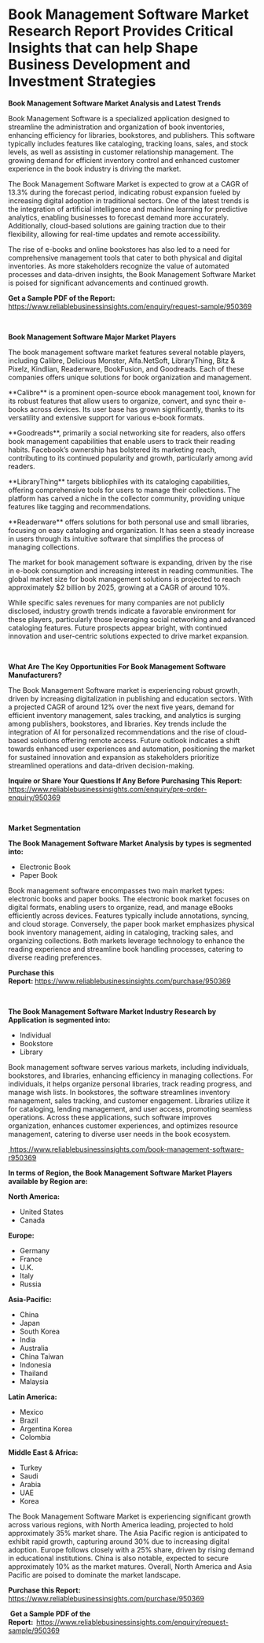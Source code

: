 <p><h1>Book Management Software Market Research Report Provides Critical Insights that can help Shape Business Development and Investment Strategies</h1></p><p><strong>Book Management Software Market Analysis and Latest Trends</strong></p>
<p><p>Book Management Software is a specialized application designed to streamline the administration and organization of book inventories, enhancing efficiency for libraries, bookstores, and publishers. This software typically includes features like cataloging, tracking loans, sales, and stock levels, as well as assisting in customer relationship management. The growing demand for efficient inventory control and enhanced customer experience in the book industry is driving the market.</p><p>The Book Management Software Market is expected to grow at a CAGR of 13.3% during the forecast period, indicating robust expansion fueled by increasing digital adoption in traditional sectors. One of the latest trends is the integration of artificial intelligence and machine learning for predictive analytics, enabling businesses to forecast demand more accurately. Additionally, cloud-based solutions are gaining traction due to their flexibility, allowing for real-time updates and remote accessibility.</p><p>The rise of e-books and online bookstores has also led to a need for comprehensive management tools that cater to both physical and digital inventories. As more stakeholders recognize the value of automated processes and data-driven insights, the Book Management Software Market is poised for significant advancements and continued growth.</p></p>
<p><strong>Get a Sample PDF of the Report:&nbsp;</strong> <a href="https://www.reliablebusinessinsights.com/enquiry/request-sample/950369?utm_campaign=3176&utm_medium=2&utm_source=Github&utm_content=ia&utm_term=18042025&utm_id=book-management-software">https://www.reliablebusinessinsights.com/enquiry/request-sample/950369</a></p>
<p>&nbsp;</p>
<p><strong>Book Management Software Major Market Players</strong></p>
<p><p>The book management software market features several notable players, including Calibre, Delicious Monster, Alfa.NetSoft, LibraryThing, Bitz & Pixelz, Kindlian, Readerware, BookFusion, and Goodreads. Each of these companies offers unique solutions for book organization and management.</p><p>**Calibre** is a prominent open-source ebook management tool, known for its robust features that allow users to organize, convert, and sync their e-books across devices. Its user base has grown significantly, thanks to its versatility and extensive support for various e-book formats.</p><p>**Goodreads**, primarily a social networking site for readers, also offers book management capabilities that enable users to track their reading habits. Facebook’s ownership has bolstered its marketing reach, contributing to its continued popularity and growth, particularly among avid readers.</p><p>**LibraryThing** targets bibliophiles with its cataloging capabilities, offering comprehensive tools for users to manage their collections. The platform has carved a niche in the collector community, providing unique features like tagging and recommendations.</p><p>**Readerware** offers solutions for both personal use and small libraries, focusing on easy cataloging and organization. It has seen a steady increase in users through its intuitive software that simplifies the process of managing collections.</p><p>The market for book management software is expanding, driven by the rise in e-book consumption and increasing interest in reading communities. The global market size for book management solutions is projected to reach approximately $2 billion by 2025, growing at a CAGR of around 10%. </p><p>While specific sales revenues for many companies are not publicly disclosed, industry growth trends indicate a favorable environment for these players, particularly those leveraging social networking and advanced cataloging features. Future prospects appear bright, with continued innovation and user-centric solutions expected to drive market expansion.</p></p>
<p>&nbsp;</p>
<p><strong>What Are The Key Opportunities For Book Management Software Manufacturers?</strong></p>
<p><p>The Book Management Software market is experiencing robust growth, driven by increasing digitalization in publishing and education sectors. With a projected CAGR of around 12% over the next five years, demand for efficient inventory management, sales tracking, and analytics is surging among publishers, bookstores, and libraries. Key trends include the integration of AI for personalized recommendations and the rise of cloud-based solutions offering remote access. Future outlook indicates a shift towards enhanced user experiences and automation, positioning the market for sustained innovation and expansion as stakeholders prioritize streamlined operations and data-driven decision-making.</p></p>
<p><strong>Inquire or Share Your Questions If Any Before Purchasing This Report:</strong> <a href="https://www.reliablebusinessinsights.com/enquiry/pre-order-enquiry/950369?utm_campaign=3176&utm_medium=2&utm_source=Github&utm_content=ia&utm_term=18042025&utm_id=book-management-software">https://www.reliablebusinessinsights.com/enquiry/pre-order-enquiry/950369</a></p>
<p>&nbsp;</p>
<p><strong>Market Segmentation</strong></p>
<p><strong>The Book Management Software Market Analysis by types is segmented into:</strong></p>
<p><ul><li>Electronic Book</li><li>Paper Book</li></ul></p>
<p><p>Book management software encompasses two main market types: electronic books and paper books. The electronic book market focuses on digital formats, enabling users to organize, read, and manage eBooks efficiently across devices. Features typically include annotations, syncing, and cloud storage. Conversely, the paper book market emphasizes physical book inventory management, aiding in cataloging, tracking sales, and organizing collections. Both markets leverage technology to enhance the reading experience and streamline book handling processes, catering to diverse reading preferences.</p></p>
<p><strong>Purchase this Report:&nbsp;</strong><a href="https://www.reliablebusinessinsights.com/purchase/950369?utm_campaign=3176&utm_medium=2&utm_source=Github&utm_content=ia&utm_term=18042025&utm_id=book-management-software">https://www.reliablebusinessinsights.com/purchase/950369</a></p>
<p>&nbsp;</p>
<p><strong>The Book Management Software Market Industry Research by Application is segmented into:</strong></p>
<p><ul><li>Individual</li><li>Bookstore</li><li>Library</li></ul></p>
<p><p>Book management software serves various markets, including individuals, bookstores, and libraries, enhancing efficiency in managing collections. For individuals, it helps organize personal libraries, track reading progress, and manage wish lists. In bookstores, the software streamlines inventory management, sales tracking, and customer engagement. Libraries utilize it for cataloging, lending management, and user access, promoting seamless operations. Across these applications, such software improves organization, enhances customer experiences, and optimizes resource management, catering to diverse user needs in the book ecosystem.</p></p>
<p><a href="https://www.reliablebusinessinsights.com/book-management-software-r950369?utm_campaign=3176&utm_medium=2&utm_source=Github&utm_content=ia&utm_term=18042025&utm_id=book-management-software">&nbsp;https://www.reliablebusinessinsights.com/book-management-software-r950369</a></p>
<p><strong>In terms of Region, the Book Management Software Market Players available by Region are:</strong></p>
<p>
    <p> <strong> North America: </strong>
        <ul>
            <li>United States</li>
            <li>Canada</li>
        </ul>
        </p> 
    <p> <strong> Europe: </strong>
        <ul>
            <li>Germany</li>
            <li>France</li>
            <li>U.K.</li>
            <li>Italy</li>
            <li>Russia</li>
        </ul>
        </p> 
    <p> <strong> Asia-Pacific: </strong>
        <ul>
            <li>China</li>
            <li>Japan</li>
            <li>South Korea</li>
            <li>India</li>
            <li>Australia</li>
            <li>China Taiwan</li>
            <li>Indonesia</li>
            <li>Thailand</li>
            <li>Malaysia</li>
        </ul>
        </p> 
    <p> <strong> Latin America: </strong>
        <ul>
            <li>Mexico</li>
            <li>Brazil</li>
            <li>Argentina Korea</li>
            <li>Colombia</li>
        </ul>
        </p> 
    <p> <strong> Middle East & Africa: </strong>
        <ul>
            <li>Turkey</li>
            <li>Saudi</li>
            <li>Arabia</li>
            <li>UAE</li>
            <li>Korea</li>
        </ul>
    </p>
    </p>
<p><p>The Book Management Software Market is experiencing significant growth across various regions, with North America leading, projected to hold approximately 35% market share. The Asia Pacific region is anticipated to exhibit rapid growth, capturing around 30% due to increasing digital adoption. Europe follows closely with a 25% share, driven by rising demand in educational institutions. China is also notable, expected to secure approximately 10% as the market matures. Overall, North America and Asia Pacific are poised to dominate the market landscape.</p></p>
<p><strong>Purchase this Report: </strong><a href="https://www.reliablebusinessinsights.com/purchase/950369?utm_campaign=3176&utm_medium=2&utm_source=Github&utm_content=ia&utm_term=18042025&utm_id=book-management-software">https://www.reliablebusinessinsights.com/purchase/950369</a></p>
<p>&nbsp;<strong>Get a Sample PDF of the Report:&nbsp;&nbsp;</strong><a href="https://www.reliablebusinessinsights.com/enquiry/request-sample/950369?utm_campaign=3176&utm_medium=2&utm_source=Github&utm_content=ia&utm_term=18042025&utm_id=book-management-software">https://www.reliablebusinessinsights.com/enquiry/request-sample/950369</a></p>
<p><strong></strong></p>
<p><p></p><p></p><p></p></p>